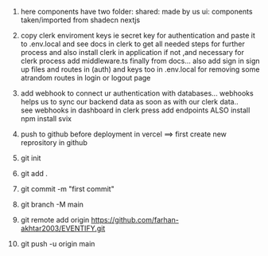 1. here components have two folder:
        shared: made by us
        ui: components taken/imported from shadecn nextjs

2. copy clerk enviroment keys ie secret key for authentication and paste it to .env.local and see docs in clerk to get all needed steps for further process
and also install clerk in application if not ,and necessary for clerk process add middleware.ts finally from docs...
also add sign in sign up files and routes in (auth) and keys too in .env.local for removing some atrandom routes in login or logout page

3. add webhook to connect ur authentication with databases...
webhooks helps us to sync our backend data as soon as with our clerk data..  
see webhooks in dashboard in clerk press add endpoints
ALSO install npm install svix

4. push to github before deployment in vercel
==> first create new reprository in github
1. git init
1. git add .
1. git commit -m "first commit"
1. git branch -M main
1. git remote add origin https://github.com/farhan-akhtar2003/EVENTIFY.git
1. git push -u origin main